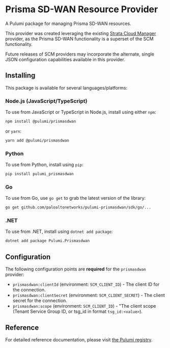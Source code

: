 # Prisma SD-WAN Resource Provider

A Pulumi package for managing Prisma SD-WAN resources. 

This provider was created leveraging the existing
[Strata Cloud Manager](https://www.pulumi.com/registry/packages/scm/) provider, as the Prisma SD-WAN functionality is 
a superset of the SCM functionality. 

Future releases of SCM providers may incorporate the alternate, single JSON configuration capabilities available in this provider.

## Installing

This package is available for several languages/platforms:

### Node.js (JavaScript/TypeScript)

To use from JavaScript or TypeScript in Node.js, install using either `npm`:

```bash
npm install @pulumi/prismasdwan
```

or `yarn`:

```bash
yarn add @pulumi/prismasdwan
```

### Python

To use from Python, install using `pip`:

```bash
pip install pulumi_prismasdwan
```

### Go

To use from Go, use `go get` to grab the latest version of the library:

```bash
go get github.com/paloaltonetworks/pulumi-prismasdwan/sdk/go/...
```

### .NET

To use from .NET, install using `dotnet add package`:

```bash
dotnet add package Pulumi.Prismasdwan
```

## Configuration

The following configuration points are **required** for the `prismasdwan` provider:

- `prismasdwan:clientId` (environment: `SCM_CLIENT_ID`) - The client ID for the connection.
- `prismasdwan:clientSecret` (environment: `SCM_CLIENT_SECRET`) - The client secret for the connection.
- `prismasdwan:scope` (environment: `SCM_CLIENT_ID`) - "The client scope (Tenant Service Group ID, or tsg_id in format `tsg_id:<value>`).

## Reference

For detailed reference documentation, please visit [the Pulumi registry](https://www.pulumi.com/registry/packages/).

